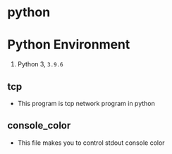 # python

# Python Environment
1. Python 3, `3.9.6`



## tcp
- This program is tcp network program in python

## console_color
- This file makes you to control stdout console color

